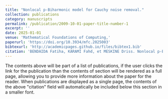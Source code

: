 ```yaml
---
title: "Nonlocal p-Biharmonic model for Cauchy noise removal."
collection: publications
category: manuscripts
permalink: /publication/2009-10-01-paper-title-number-1
excerpt: ''
date: 2025-01-01
venue: 'Mathematical Foundations of Computing,'
paperurl: 'https://doi.org/10.3934/mfc.2025003'
bibtexurl: 'http://academicpages.github.io/files/bibtex1.bib'
citation: 'BENDAIDA Fatiha, KARAMI Fahd, et MESKINE Driss. Nonlocal p-Biharmonic model for Cauchy noise removal. Mathematical Foundations of Computing, 2025. https://doi.org/10.3934/mfc.2025003.'
---
```

The contents above will be part of a list of publications, if the user clicks the link for the publication than the contents of section will be rendered as a full page, allowing you to provide more information about the paper for the reader. When publications are displayed as a single page, the contents of the above "citation" field will automatically be included below this section in a smaller font.
